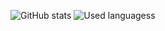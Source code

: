 ![GitHub stats](https://github-readme-stats.vercel.app/api?username=GrigLog&theme=tokyonight)
![Used languagess](https://github-readme-stats.vercel.app/api/top-langs/?username=GrigLog)
